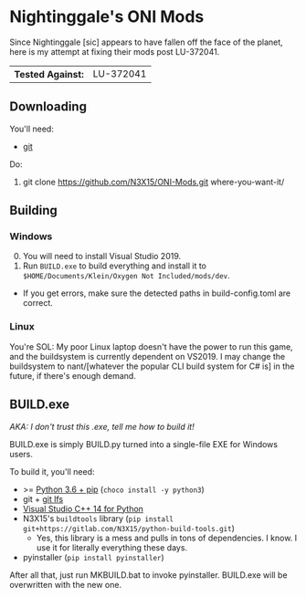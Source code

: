 # Nightinggale's ONI Mods
Since Nightinggale [sic] appears to have fallen off the face of the planet, here is my attempt at fixing their mods post LU-372041.

<table>
<tr><th>Tested Against:</th><td>LU-372041</td></tr>
</table>

## Downloading

You'll need:

 * [git](https://git-scm.org)

Do:

1. git clone https://github.com/N3X15/ONI-Mods.git where-you-want-it/

## Building

### Windows

0. You will need to install Visual Studio 2019.
1. Run `BUILD.exe` to build everything and install it to `$HOME/Documents/Klein/Oxygen Not Included/mods/dev`.

* If you get errors, make sure the detected paths in build-config.toml are correct.

### Linux
You're SOL:  My poor Linux laptop doesn't have the power to run this game, and the buildsystem is currently dependent on VS2019.  I may change the buildsystem to nant/[whatever the popular CLI build system for C# is] in the future, if there's enough demand.

## BUILD.exe
*AKA: I don't trust this .exe, tell me how to build it!*

BUILD.exe is simply BUILD.py turned into a single-file EXE for Windows users.

To build it, you'll need:

 * &gt;= [Python 3.6 + pip](https://python.org) (`choco install -y python3`)
 * git + [git lfs](https://git-lfs.github.com/)
 * [Visual Studio C++ 14 for Python](https://wiki.python.org/moin/WindowsCompilers#Microsoft_Visual_C.2B-.2B-_14.2_standalone:_Build_Tools_for_Visual_Studio_2019_.28x86.2C_x64.2C_ARM.2C_ARM64.29)
 * N3X15's `buildtools` library (`pip install git+https://gitlab.com/N3X15/python-build-tools.git`)
   * Yes, this library is a mess and pulls in tons of dependencies. I know.  I use it for literally everything these days.
 * pyinstaller (`pip install pyinstaller`)

After all that, just run MKBUILD.bat to invoke pyinstaller. BUILD.exe will be overwritten with the new one.
